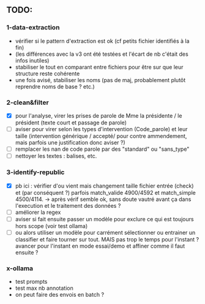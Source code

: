 ## TODO:

### 1-data-extraction
- vérifier si le pattern d'extraction est ok (cf petits fichier identifiés à la fin)
- (les différences avec la v3 ont été testées et l'écart de nb c'était des infos inutiles)
- stabiliser le tout en comparant entre fichiers pour être sur que leur structure reste cohérente
- une fois avisé, stabiliser les noms (pas de maj, probablement plutôt reprendre noms de base ? etc.)
  
### 2-clean&filter
- [x] pour l'analyse, virer les prises de parole de Mme la présidente / le président (texte court et passage de parole)
- [ ] aviser pour virer selon les types d'intervention (Code_parole) et leur taille (intervention générique / accepté/ pour contre ammendement, mais parfois une justification donc aviser ?)
- [ ] remplacer les nan de code parole par des "standard" ou "sans_type"
- [ ] nettoyer les textes : balises, etc.

### 3-identify-republic
- [x] pb ici : vérifier d'ou vient mais changement taille fichier entrée (check) et (par conséquent ?) parfois match_valide 4900/4592 et match_simple 4500/4114. -> après vérif semble ok, sans doute vautré avant ça dans l'execution et le traitement des données ?
- [ ] améliorer la regex
- [ ] aviser si fait ensuite passer un modèle pour exclure ce qui est toujours hors scope (voir test ollama)
- [ ] ou alors utiliser un modèle pour carrément sélectionner ou entrainer un classifier et faire tourner sur tout. MAIS pas trop le temps pour l'instant ? avancer pour l'instant en mode essai/demo et affiner comme il faut ensuite ?

### x-ollama
- test prompts
- test max nb annotation
- on peut faire des envois en batch ?
